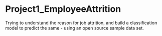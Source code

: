 # Project1_EmployeeAttrition
Trying to understand the reason for job attrition, and build a classification model to predict the same - using an open source sample data set.
